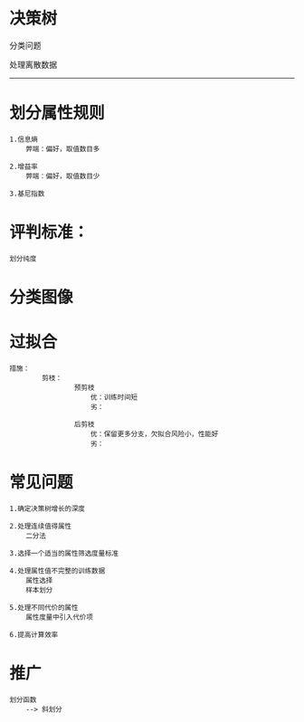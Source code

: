 # 决策树 #
分类问题

处理离散数据

----------

# 划分属性规则 #

	1.信息熵
		弊端：偏好，取值数目多

	2.增益率
		弊端：偏好，取值数目少

	3.基尼指数

# 评判标准： #
	划分纯度

# 分类图像 #
			
# 过拟合 #
	措施：
			剪枝：
					预剪枝
						优：训练时间短
						劣：
		
					后剪枝
						优：保留更多分支，欠拟合风险小，性能好
						劣：

# 常见问题 #
	1.确定决策树增长的深度

	2.处理连续值得属性
		二分法

	3.选择一个适当的属性筛选度量标准

	4.处理属性值不完整的训练数据
		属性选择
		样本划分

	5.处理不同代价的属性
		属性度量中引入代价项

	6.提高计算效率

# 推广 #
	划分函数
		--> 斜划分